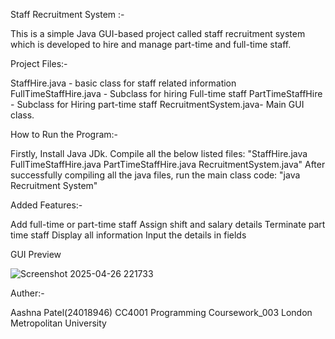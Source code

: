 Staff Recruitment System :-

This is a simple Java GUI-based project called staff recruitment system which is developed to hire and manage part-time and full-time staff.


Project Files:-  

StaffHire.java - basic class for staff related information  FullTimeStaffHire.java - Subclass for hiring Full-time staff PartTimeStaffHire - Subclass for Hiring part-time staff  RecruitmentSystem.java- Main GUI class.


How to Run the Program:-

Firstly, Install Java JDk.
Compile all the below listed files: "StaffHire.java FullTimeStaffHire.java PartTimeStaffHire.java RecruitmentSystem.java"
After successfully compiling all the java files, run the main class code: "java Recruitment System"


Added Features:-

Add full-time or part-time staff
Assign shift and salary details
Terminate part time staff
Display all information
Input the details in fields

GUI Preview

![Screenshot 2025-04-26 221733](https://github.com/user-attachments/assets/d1523c4e-74a2-496b-99dd-4c97c0637200)


Auther:-

Aashna Patel(24018946)
CC4001 Programming Coursework_003
London Metropolitan University
